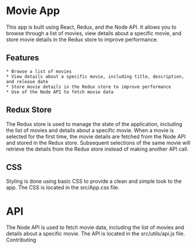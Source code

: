# Movie App

This app is built using React, Redux, and the Node API. It allows you to browse through a list of movies, view details about a specific movie, and store movie details in the Redux store to improve performance.

## Features

    * Browse a list of movies
    * View details about a specific movie, including title, description, and release date
    * Store movie details in the Redux store to improve performance
    * Use of the Node API to fetch movie data

## Redux Store

The Redux store is used to manage the state of the application, including the list of movies and details about a specific movie. When a movie is selected for the first time, the movie details are fetched from the Node API and stored in the Redux store. Subsequent selections of the same movie will retrieve the details from the Redux store instead of making another API call.

## CSS
Styling is done using basic CSS to provide a clean and simple look to the app. The CSS is located in the src/App.css file.

# API

The Node API is used to fetch movie data, including the list of movies and details about a specific movie. The API is located in the src/utils/api.js file. Contributing
